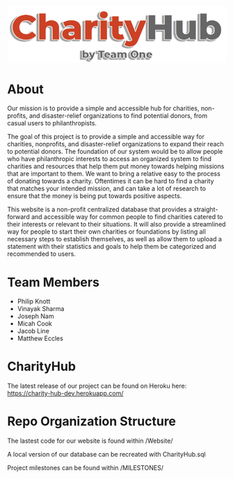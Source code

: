 ![Logo](./Website/public/img/logo.png)

# About

Our mission is to provide a simple and accessible hub for charities, non-profits, and disaster-relief organizations to find potential donors, from casual users to philanthropists.

The goal of this project is to provide a simple and accessible way for charities, nonprofits, and disaster-relief organizations to expand their reach to potential donors. The foundation of our system would be to allow people who have philanthropic interests to access an organized system to find charities and resources that help them put money towards helping missions that are important to them. We want to bring a relative easy to the process of donating towards a charity. Oftentimes it can be hard to find a charity that matches your intended mission, and can take a lot of research to ensure that the money is being put towards positive aspects.

This website is a non-profit centralized database that provides a straight-forward and accessible way for common people to find charities catered to their interests or relevant to their situations. It will also provide a streamlined way for people to start their own charities or foundations by listing all necessary steps to establish themselves, as well as allow them to upload a statement with their statistics and goals to help them be categorized and recommended to users.

# Team Members

- Philip Knott
- Vinayak Sharma
- Joseph Nam
- Micah Cook
- Jacob Line
- Matthew Eccles

# CharityHub

The latest release of our project can be found on Heroku here: https://charity-hub-dev.herokuapp.com/

# Repo Organization Structure

The lastest code for our website is found within /Website/

A local version of our database can be recreated with CharityHub.sql

Project milestones can be found within /MILESTONES/
